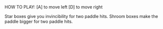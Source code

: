 HOW TO PLAY:
[A] to move left
[D] to move right

Star boxes give you invincibility for two paddle hits.
Shroom boxes make the paddle bigger for two paddle hits.